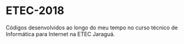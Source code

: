 # ETEC-2018
Códigos desenvolvidos ao longo do meu tempo no curso técnico de Informática para Internet na ETEC Jaraguá. 
